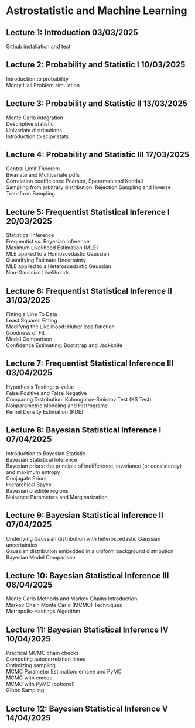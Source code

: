 # Astrostatistic and Machine Learning

## Lecture 1: Introduction                           03/03/2025
Github installation and test

## Lecture 2: Probability and Statistic I            10/03/2025
Introduction to probability  
Monty Hall Problem simulation

## Lecture 3: Probability and Statistic II           13/03/2025
Monte Carlo integration  
Descriptive statistic  
Univariate distributions  
Introduction to scipy.stats

## Lecture 4: Probability and Statistic III          17/03/2025
Central Limit Theorem  
Bivariate and Multivariate pdfs  
Correlation coefficients: Pearson, Spearman and Kendall  
Sampling from arbitrary distribution: Rejection Sampling and Inverse Transform Sampling

## Lecture 5: Frequentist Statistical Inference I    20/03/2025
Statistical Inference  
Frequentist vs. Bayesian Inference  
Maximum Likelihood Estimation (MLE)  
MLE applied to a Homoscedastic Gaussian  
Quantifying Estimate Uncertainty  
MLE applied to a Heteroscedastic Gaussian  
Non-Gaussian Likelihoods  

## Lecture 6: Frequentist Statistical Inference II   31/03/2025
Fitting a Line To Data  
Least Squares Fitting  
Modifyng the Likelihood: Huber loss function  
Goodness of Fit  
Model Comparison  
Confidence Estimating: Bootstrap and Jackknife  

## Lecture 7: Frequentist Statistical Inference III  03/04/2025
Hypothesis Testing: p-value  
False Positive and False Negative  
Comparing Distribution: Kolmogorov-Smirnov Test (KS Test)  
Nonparametric Modeling and Histrograms  
Kernel Density Estimation (KDE)  

## Lecture 8: Bayesian Statistical Inference I       07/04/2025
Introduction to Bayesian Statistic  
Bayesian Statistical Inference  
Bayesian priors: the principle of indifference, invariance (or consistency) and maximum entropy  
Conjugate Priors  
Hierarchical Bayes  
Bayesian credible regions  
Nuisance Parameters and Marginarization  

## Lecture 9: Bayesian Statistical Inference II      07/04/2025
Underlying Gaussian distribution with heteroscedastic Gaussian uncertainties  
Gaussian distribution embedded in a uniform background distribution  
Bayesian Model Comparison  

## Lecture 10: Bayesian Statistical Inference III    08/04/2025
Monte Carlo Methods and Markov Chains Introduction  
Markov Chain Monte Carlo (MCMC) Techniques  
Metropolis-Hastings Algorithm  

## Lecture 11: Bayesian Statistical Inference IV     10/04/2025
Practical MCMC chain checks  
Computing autocorrelation times  
Optimizing sampling  
MCMC Parameter Estimation: emcee and PyMC  
MCMC with emcee  
MCMC with PyMC (optional)  
Gibbs Sampling  

## Lecture 12: Bayesian Statistical Inference V      14/04/2025
